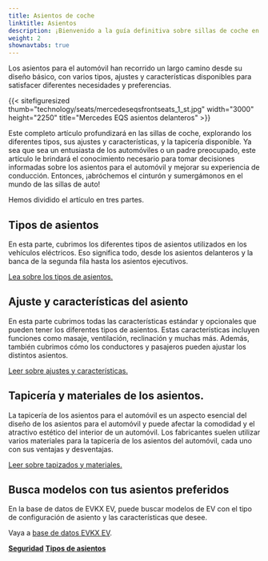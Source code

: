 ```yaml
---
title: Asientos de coche
linktitle: Asientos
description: ¡Bienvenido a la guía definitiva sobre sillas de coche en vehículos eléctricos! Como pasamos una cantidad significativa de tiempo en nuestros vehículos, los asientos en los que nos sentamos desempeñan un papel crucial a la hora de brindar comodidad, apoyo y seguridad durante nuestros viajes.
weight: 2
shownavtabs: true
---
```

<!-- markdownlint-disable MD033 -->

Los asientos para el automóvil han recorrido un largo camino desde su diseño básico, con varios tipos, ajustes y características disponibles para satisfacer diferentes necesidades y preferencias.

{{< sitefiguresized thumb="technology/seats/mercedeseqsfrontseats_1_st.jpg" width="3000" height="2250" title="Mercedes EQS asientos delanteros" >}}

Este completo artículo profundizará en las sillas de coche, explorando los diferentes tipos, sus ajustes y características, y la tapicería disponible. Ya sea que sea un entusiasta de los automóviles o un padre preocupado, este artículo le brindará el conocimiento necesario para tomar decisiones informadas sobre los asientos para el automóvil y mejorar su experiencia de conducción. Entonces, ¡abróchemos el cinturón y sumergámonos en el mundo de las sillas de auto!

Hemos dividido el artículo en tres partes.

## Tipos de asientos

En esta parte, cubrimos los diferentes tipos de asientos utilizados en los vehículos eléctricos. Eso significa todo, desde los asientos delanteros y la banca de la segunda fila hasta los asientos ejecutivos.

[Lea sobre los tipos de asientos.](tipos/)

## Ajuste y características del asiento

En esta parte cubrimos todas las características estándar y opcionales que pueden tener los diferentes tipos de asientos. Estas características incluyen funciones como masaje, ventilación, reclinación y muchas más. Además, también cubrimos cómo los conductores y pasajeros pueden ajustar los distintos asientos.

[Leer sobre ajustes y características.](ajuste/)

## Tapicería y materiales de los asientos.

La tapicería de los asientos para el automóvil es un aspecto esencial del diseño de los asientos para el automóvil y puede afectar la comodidad y el atractivo estético del interior de un automóvil. Los fabricantes suelen utilizar varios materiales para la tapicería de los asientos del automóvil, cada uno con sus ventajas y desventajas.

[Leer sobre tapizados y materiales.](materiales/)

## Busca modelos con tus asientos preferidos

En la base de datos de EVKX EV, puede buscar modelos de EV con el tipo de configuración de asiento y las características que desee.

Vaya a [base de datos EVKX EV](../../evsearch/).

<div class="mt-3 mb-3">
     <a href="../seguridad/" class="text-decoration-none text-black"><strong><i class="bi-arrow-left"></i> Seguridad</strong></a>
     <a href="types/" class="text-decoration-none text-black float-end"><strong>Tipos de asientos<i class="bi-arrow-right"></i></strong></a>
</div>